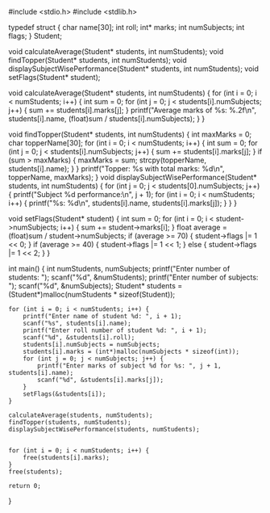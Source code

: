 #include <stdio.h>
#include <stdlib.h>


typedef struct {
    char name[30];
    int roll;
    int* marks; 
    int numSubjects;
    int flags; 
} Student;

void calculateAverage(Student* students, int numStudents);
void findTopper(Student* students, int numStudents);
void displaySubjectWisePerformance(Student* students, int numStudents);
void setFlags(Student* student);


void calculateAverage(Student* students, int numStudents) {
    for (int i = 0; i < numStudents; i++) {
        int sum = 0;
        for (int j = 0; j < students[i].numSubjects; j++) {
            sum += students[i].marks[j];
        }
        printf("Average marks of %s: %.2f\n", students[i].name, (float)sum / students[i].numSubjects);
    }
}

void findTopper(Student* students, int numStudents) {
    int maxMarks = 0;
    char topperName[30];
    for (int i = 0; i < numStudents; i++) {
        int sum = 0;
        for (int j = 0; j < students[i].numSubjects; j++) {
            sum += students[i].marks[j];
        }
        if (sum > maxMarks) {
            maxMarks = sum;
            strcpy(topperName, students[i].name);
        }
    }
    printf("Topper: %s with total marks: %d\n", topperName, maxMarks);
}
void displaySubjectWisePerformance(Student* students, int numStudents) {
    for (int j = 0; j < students[0].numSubjects; j++) {
        printf("Subject %d performance:\n", j + 1);
        for (int i = 0; i < numStudents; i++) {
            printf("%s: %d\n", students[i].name, students[i].marks[j]);
        }
    }
}


void setFlags(Student* student) {
    int sum = 0;
    for (int i = 0; i < student->numSubjects; i++) {
        sum += student->marks[i];
    }
    float average = (float)sum / student->numSubjects;
    if (average >= 70) {
        student->flags |= 1 << 0; 
    }
    if (average >= 40) {
        student->flags |= 1 << 1; 
    } else {
        student->flags |= 1 << 2; 
    }
}

int main() {
    int numStudents, numSubjects;
    printf("Enter number of students: ");
    scanf("%d", &numStudents);
    printf("Enter number of subjects: ");
    scanf("%d", &numSubjects);
    Student* students = (Student*)malloc(numStudents * sizeof(Student));

    for (int i = 0; i < numStudents; i++) {
        printf("Enter name of student %d: ", i + 1);
        scanf("%s", students[i].name);
        printf("Enter roll number of student %d: ", i + 1);
        scanf("%d", &students[i].roll);
        students[i].numSubjects = numSubjects;
        students[i].marks = (int*)malloc(numSubjects * sizeof(int));
        for (int j = 0; j < numSubjects; j++) {
            printf("Enter marks of subject %d for %s: ", j + 1, students[i].name);
            scanf("%d", &students[i].marks[j]);
        }
        setFlags(&students[i]);
    }

    calculateAverage(students, numStudents);
    findTopper(students, numStudents);
    displaySubjectWisePerformance(students, numStudents);


    for (int i = 0; i < numStudents; i++) {
        free(students[i].marks);
    }
    free(students);

    return 0;
}
